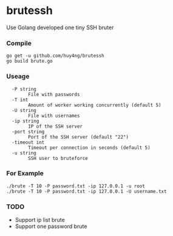 # brutessh
Use Golang developed one tiny SSH bruter

### Compile
```
go get -u github.com/huy4ng/brutessh
go build brute.go
```

### Useage
```
  -P string
    	File with passwords
  -T int
    	Amount of worker working concurrently (default 5)
  -U string
    	File with usernames
  -ip string
    	IP of the SSH server
  -port string
    	Port of the SSH server (default "22")
  -timeout int
    	Timeout per connection in seconds (default 5)
  -u string
    	SSH user to bruteforce
```
 ### For Example
 ```
 ./brute -T 10 -P password.txt -ip 127.0.0.1 -u root
 ./brute -T 10 -P password.txt -ip 127.0.0.1 -U username.txt
 ```

### TODO

- Support ip list brute
- Support one password brute